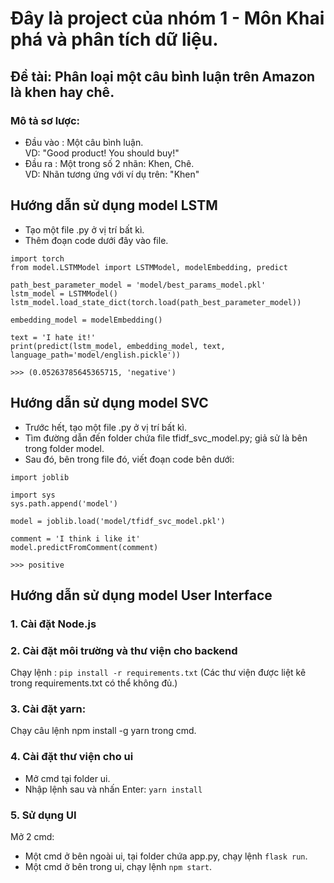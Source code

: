 # Đây là project của nhóm 1 - Môn Khai phá và phân tích dữ liệu.

## Đề tài: Phân loại một câu bình luận trên Amazon là khen hay chê.

### Mô tả sơ lược:
- Đầu vào : Một câu bình luận.\
  VD: "Good product! You should buy!"
- Đầu ra  : Một trong số 2 nhãn: Khen, Chê.\
  VD: Nhãn tương ứng với ví dụ trên: "Khen"


## Hướng dẫn sử dụng model LSTM
- Tạo một file .py ở vị trí bất kì.
- Thêm đoạn code dưới đây vào file.
```
import torch
from model.LSTMModel import LSTMModel, modelEmbedding, predict

path_best_parameter_model = 'model/best_params_model.pkl'
lstm_model = LSTMModel()
lstm_model.load_state_dict(torch.load(path_best_parameter_model))

embedding_model = modelEmbedding()

text = 'I hate it!'
print(predict(lstm_model, embedding_model, text, language_path='model/english.pickle'))

>>> (0.05263785645365715, 'negative')
```

## Hướng dẫn sử dụng model SVC
- Trước hết, tạo một file .py ở vị trí bất kì.
- Tìm đường dẫn đến folder chứa file tfidf_svc_model.py; giả sử là bên trong folder model.
- Sau đó, bên trong file đó, viết đoạn code bên dưới:
```
import joblib

import sys
sys.path.append('model')

model = joblib.load('model/tfidf_svc_model.pkl')

comment = 'I think i like it'
model.predictFromComment(comment)

>>> positive
```


## Hướng dẫn sử dụng model User Interface

### 1. Cài đặt Node.js

### 2. Cài đặt môi trường và thư viện cho backend
Chạy lệnh : `pip install -r requirements.txt`
(Các thư viện được liệt kê trong requirements.txt có thể không đủ.)

### 3. Cài đặt yarn:
Chạy câu lệnh npm install -g yarn trong cmd.

### 4. Cài đặt thư viện cho ui
- Mở cmd tại folder ui.
- Nhập lệnh sau và nhấn Enter: `yarn install`

### 5. Sử dụng UI
Mở 2 cmd:
- Một cmd ở bên ngoài ui, tại folder chứa app.py, chạy lệnh `flask run`.
- Một cmd ở bên trong ui, chạy lệnh `npm start`.
